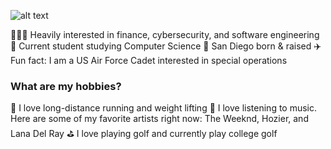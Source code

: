 
![alt text]([http://url/to/img.png](https://i.pinimg.com/originals/e4/26/70/e426702edf874b181aced1e2fa5c6cde.gif))

👨🏻‍💻 Heavily interested in finance, cybersecurity, and software engineering
🏫 Current student studying Computer Science 
📍 San Diego born & raised
✈️ Fun fact: I am a US Air Force Cadet interested in special operations

### What are my hobbies? ###
🏃 I love long-distance running and weight lifting
🎸 I love listening to music. Here are some of my favorite artists right now:
The Weeknd, Hozier, and Lana Del Ray
⛳ I love playing golf and currently play college golf


